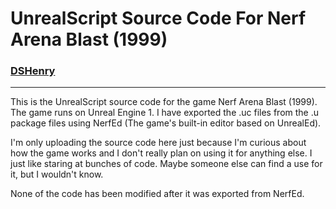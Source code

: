 # UnrealScript Source Code For Nerf Arena Blast (1999)

### [DSHenry](https://linktr.ee/Sir_Henricus)

---

This is the UnrealScript source code for the game Nerf Arena Blast (1999). The game runs on Unreal Engine 1. I have exported the .uc files from the .u package files using NerfEd (The game's built-in editor based on UnrealEd).

I'm only uploading the source code here just because I'm curious about how the game works and I don't really plan on using it for anything else. I just like staring at bunches of code. Maybe someone else can find a use for it, but I wouldn't know.

None of the code has been modified after it was exported from NerfEd.


